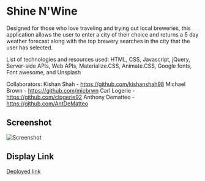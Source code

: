 # Shine N'Wine

Designed for those who love traveling and trying out local breweries, this application allows the user to enter a city of their choice and returns a 5 day weather forecast along with the top brewery searches in the city that the user has selected.

List of technologies and resources used: HTML, CSS, Javascript, jQuery, Server-side APIs, Web APIs, Materialize.CSS, Animate.CSS, Google fonts, Font awesome, and Unsplash

Collaborators: 
Kishan Shah - https://github.com/kishanshah98
Michael Brown - https://github.com/micbrwn
Carl Logerie - https://github.com/clogerie92
Anthony Dematteo - https://github.com/AntDeMatteo

## Screenshot

![Screenshot]()

## Display Link

[Deployed link](https://kishanshah98.github.io/Travel-Guide/)


